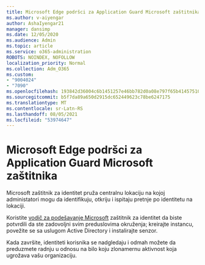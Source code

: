 ```yaml
---
title: Microsoft Edge podršci za Application Guard Microsoft zaštitnika
ms.author: v-aiyengar
author: AshaIyengar21
manager: dansimp
ms.date: 12/05/2020
ms.audience: Admin
ms.topic: article
ms.service: o365-administration
ROBOTS: NOINDEX, NOFOLLOW
localization_priority: Normal
ms.collection: Adm_O365
ms.custom:
- "9004024"
- "7090"
ms.openlocfilehash: 193842d36004c6b1451257e46bb782d0a08e797f65b41457510339fb90aa7083
ms.sourcegitcommit: b5f7da89a650d2915dc652449623c78be6247175
ms.translationtype: MT
ms.contentlocale: sr-Latn-RS
ms.lasthandoff: 08/05/2021
ms.locfileid: "53974647"
---
```

# <a name="microsoft-edges-support-for-microsoft-defender-application-guard"></a>Microsoft Edge podršci za Application Guard Microsoft zaštitnika

Microsoft zaštitnik za identitet pruža centralnu lokaciju na kojoj administatori mogu da identifikuju, otkriju i ispitaju pretnje po identitetu na lokaciji. 

Koristite [vodič za podešavanje Microsoft](https://admin.microsoft.com/AdminPortal/Home?#/modernonboarding/microsoftdefenderforidentitysetupguide) zaštitnik za identitet da biste potvrdili da ste zadovoljni svim preduslovima okruženja; kreirajte instancu, povežite se sa uslugom Active Directory i instalirajte senzor. 

Kada završite, identiteti korisnika se nadgledaju i odmah možete da preduzmete radnju u odnosu na bilo koju zlonamernu aktivnost koja ugrožava vašu organizaciju.
